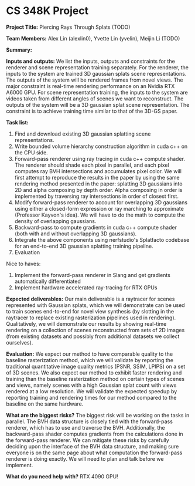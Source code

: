 # CS 348K Project

**Project Title:** Piercing Rays Through Splats (TODO)

**Team Members:** Alex Lin (alexlin0), Yvette Lin (yvelin), Meijin Li (TODO)

**Summary:**

**Inputs and outputs:** We list the inputs, outputs and constraints for the renderer and scene representation training separately. For the renderer, the inputs to the system are trained 3D gaussian splats scene representations. The outputs of the system will be rendered frames from novel views. The major constraint is real-time rendering performance on an Nvidia RTX A6000 GPU. For scene representation training, the inputs to the system are videos taken from different angles of scenes we want to reconstruct. The outputs of the system will be a 3D gaussian splat scene representation. The constraint is to achieve training time similar to that of the 3D-GS paper.

**Task list:**

1. Find and download existing 3D gaussian splatting scene representations.
1. Write bounded volume hierarchy construction algorithm in cuda c++ on the CPU side.
1. Forward-pass renderer using ray tracing in cuda c++ compute shader. The renderer should shade each pixel in parallel, and each pixel computes ray BVH intersections and accumulates pixel color. We will first attempt to reproduce the results in the paper by using the same rendering method presented in the paper: splatting 3D gaussians into 2D and alpha composing by depth order. Alpha composing in order is implemented by traversing ray intersections in order of closest first.
1. Modify forward-pass renderer to account for overlapping 3D gaussians using either a closed-form expression or ray marching to approximate (Professor Kayvon's idea). We will have to do the math to compute the density of overlapping gaussians.
1. Backward-pass to compute gradients in cuda c++ compute shader (both with and without overlapping 3D gaussians).
1. Integrate the above components using nerfstudio's Splatfacto codebase for an end-to-end 3D gaussian splatting training pipeline.
1. Evaluation

Nice to haves:

1. Implement the forward-pass renderer in Slang and get gradients automatically differentiated
2. Implement hardware accelerated ray-tracing for RTX GPUs

**Expected deliverables:** Our main deliverable is a raytracer for scenes
represented with Gaussian splats, which we will demonstrate can be used to train
scenes end-to-end for novel view synthesis (by slotting in the raytracer to
replace existing rasterization pipelines used in rendering). Qualitatively, we will
demonstrate our results by showing real-time rendering on a collection of
scenes reconstructed from sets of 2D images (from existing datasets and possibly from
additional datasets we collect ourselves).

**Evaluation:** We expect our method to have comparable quality to the baseline
rasterization method, which we will validate by reporting the traditional
quantitative image quality metrics (PSNR, SSIM, LPIPS) on a set of 3D scenes.
We also expect our method to exhibit faster rendering and training than the baseline
rasterization method on certain types of scenes and views, namely scenes with a
high Gaussian splat count with views rendered at a low resolution. We will validate the expected speedup by reporting training and rendering times for our method compared to the baseline on the same hardware.

**What are the biggest risks?** The biggest risk will be working on the tasks in parallel. The BVH data structure is closely tied with the forward-pass renderer, which has to use and traverse the BVH. Additionally, the backward-pass shader computes gradients from the calculations done in the forward-pass renderer. We can mitigate these risks by carefully deciding upon the interface of the BVH data structure, and making sure everyone is on the same page about what computation the forward-pass renderer is doing exactly. We will need to plan and talk before we implement.

**What do you need help with?** RTX 4090 GPU!
